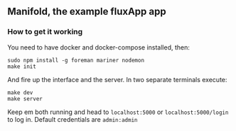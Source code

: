 ## Manifold, the example fluxApp app

### How to get it working

You need to have docker and docker-compose installed, then:

    sudo npm install -g foreman mariner nodemon
    make init

And fire up the interface and the server. In two separate terminals
execute:

    make dev
    make server

Keep em both running and head to `localhost:5000` or
`localhost:5000/login` to log in. Default credentials are `admin:admin`
